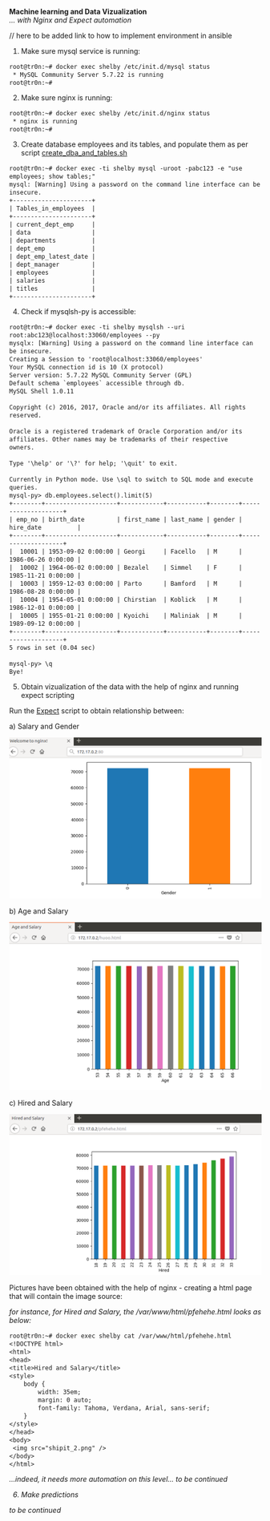 
**Machine learning and Data Vizualization**
<br>
 <i> ... with Nginx and Expect automation </i></br>



// here to be added link to how to implement environment in ansible

1) Make sure mysql service is running:

```
root@tr0n:~# docker exec shelby /etc/init.d/mysql status
 * MySQL Community Server 5.7.22 is running
root@tr0n:~# 
```

2) Make sure nginx is running:

```
root@tr0n:~# docker exec shelby /etc/init.d/nginx status
 * nginx is running
root@tr0n:~#
```

3) Create database employees and its tables, and populate them as per script <a href="https://github.com/LorenvXn/Simple-web-server-example-ansible-and-containers-/blob/master/Real%20case%20scenarios/Deploy%20Machine%20Learning%20and%20MysqlSHELL%20env/Using%20Expect/scripts%20and%20files/create_dba_and_tables.sh">create_dba_and_tables.sh </a>
```
root@tr0n:~# docker exec -ti shelby mysql -uroot -pabc123 -e "use employees; show tables;"
mysql: [Warning] Using a password on the command line interface can be insecure.
+----------------------+
| Tables_in_employees  |
+----------------------+
| current_dept_emp     |
| data                 |
| departments          |
| dept_emp             |
| dept_emp_latest_date |
| dept_manager         |
| employees            |
| salaries             |
| titles               |
+----------------------+
```

4) Check if mysqlsh-py is accessible:
```
root@tr0n:~# docker exec -ti shelby mysqlsh --uri root:abc123@localhost:33060/employees --py
mysqlx: [Warning] Using a password on the command line interface can be insecure.
Creating a Session to 'root@localhost:33060/employees'
Your MySQL connection id is 10 (X protocol)
Server version: 5.7.22 MySQL Community Server (GPL)
Default schema `employees` accessible through db.
MySQL Shell 1.0.11

Copyright (c) 2016, 2017, Oracle and/or its affiliates. All rights reserved.

Oracle is a registered trademark of Oracle Corporation and/or its
affiliates. Other names may be trademarks of their respective
owners.

Type '\help' or '\?' for help; '\quit' to exit.

Currently in Python mode. Use \sql to switch to SQL mode and execute queries.
mysql-py> db.employees.select().limit(5)
+--------+--------------------+------------+-----------+--------+--------------------+
| emp_no | birth_date         | first_name | last_name | gender | hire_date          |
+--------+--------------------+------------+-----------+--------+--------------------+
|  10001 | 1953-09-02 0:00:00 | Georgi     | Facello   | M      | 1986-06-26 0:00:00 |
|  10002 | 1964-06-02 0:00:00 | Bezalel    | Simmel    | F      | 1985-11-21 0:00:00 |
|  10003 | 1959-12-03 0:00:00 | Parto      | Bamford   | M      | 1986-08-28 0:00:00 |
|  10004 | 1954-05-01 0:00:00 | Chirstian  | Koblick   | M      | 1986-12-01 0:00:00 |
|  10005 | 1955-01-21 0:00:00 | Kyoichi    | Maliniak  | M      | 1989-09-12 0:00:00 |
+--------+--------------------+------------+-----------+--------+--------------------+
5 rows in set (0.04 sec)

mysql-py> \q
Bye!
```

5) Obtain vizualization of the data with the help of nginx and running expect scripting


Run the <a href="https://github.com/LorenvXn/Simple-web-server-example-ansible-and-containers-/blob/master/Real%20case%20scenarios/Deploy%20Machine%20Learning%20and%20MysqlSHELL%20env/Using%20Expect/scripts%20and%20files/hehe.tcl"> Expect</a> script to obtain relationship between:

a) Salary and Gender

![ScreenShot](https://github.com/LorenvXn/Simple-web-server-example-ansible-and-containers-/blob/master/Real%20case%20scenarios/Deploy%20Machine%20Learning%20and%20MysqlSHELL%20env/Using%20Expect/ship_it(test).png)


b) Age and Salary

![ScreenShot](https://github.com/LorenvXn/Simple-web-server-example-ansible-and-containers-/blob/master/Real%20case%20scenarios/Deploy%20Machine%20Learning%20and%20MysqlSHELL%20env/Using%20Expect/age_and_sal.png)

c) Hired and Salary

![ScreenShot](https://github.com/LorenvXn/Simple-web-server-example-ansible-and-containers-/blob/master/Real%20case%20scenarios/Deploy%20Machine%20Learning%20and%20MysqlSHELL%20env/Using%20Expect/hired_salary.png)


Pictures have been obtained with the help of nginx - creating a html page that will contain the image source:

<i> for instance, for Hired and Salary, the /var/www/html/pfehehe.html looks as below: </i>

```
root@tr0n:~# docker exec shelby cat /var/www/html/pfehehe.html
<!DOCTYPE html>
<html>
<head>
<title>Hired and Salary</title>
<style>
    body {
        width: 35em;
        margin: 0 auto;
        font-family: Tahoma, Verdana, Arial, sans-serif;
    }
</style>
</head>
<body>
 <img src="shipit_2.png" />
</body>
</html>

```
<i> ...indeed, it needs more automation on this level... </i>
<i> to be continued </it>

6) Make predictions

<i> to be continued </i> 

